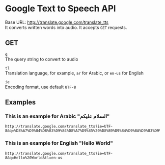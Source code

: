 # Google Text to Speech API
Base URL: http://translate.google.com/translate_tts  
It converts written words into audio. It accepts `GET` requests.

## GET
`q`  
The query string to convert to audio

`tl`  
Translation language, for example, `ar` for Arabic, or `en-us` for English

`ie`  
Encoding format, use default `UTF-8`

## Examples

### This is an example for Arabic "السلام عليكم"

    http://translate.google.com/translate_tts?ie=UTF-8&q=%D8%A7%D9%84%D8%B3%D9%84%D8%A7%D9%85%20%D8%B9%D9%84%D9%8A%D9%83%D9%85&tl=ar

### This is an example for English "Hello World"

    http://translate.google.com/translate_tts?ie=UTF-8&q=Hello%20World&tl=en-us